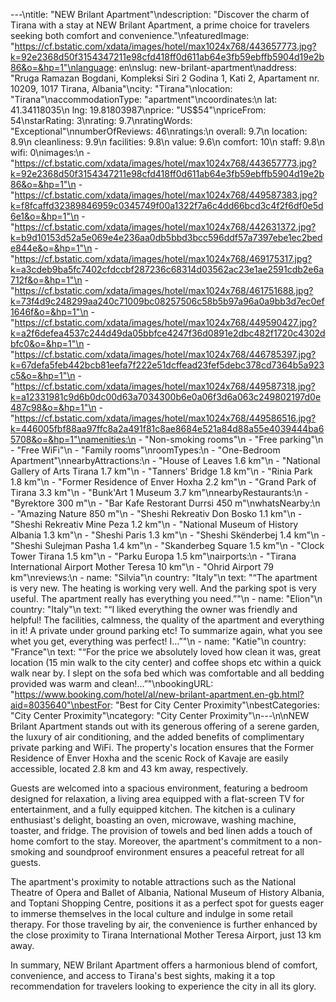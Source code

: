 ---\ntitle: "NEW Brilant Apartment"\ndescription: "Discover the charm of Tirana with a stay at NEW Brilant Apartment, a prime choice for travelers seeking both comfort and convenience."\nfeaturedImage: "https://cf.bstatic.com/xdata/images/hotel/max1024x768/443657773.jpg?k=92e2368d50f3154347211e98cfd418ff0d611ab64e3fb59ebffb5904d19e2b86&o=&hp=1"\nlanguage: en\nslug: new-brilant-apartment\naddress: "Rruga Ramazan Bogdani, Kompleksi Siri 2 Godina 1, Kati 2, Apartament nr. 10209, 1017 Tirana, Albania"\ncity: "Tirana"\nlocation: "Tirana"\naccommodationType: "apartment"\ncoordinates:\n  lat: 41.34118035\n  lng: 19.81803987\nprice: "US$54"\npriceFrom: 54\nstarRating: 3\nrating: 9.7\nratingWords: "Exceptional"\nnumberOfReviews: 46\nratings:\n  overall: 9.7\n  location: 8.9\n  cleanliness: 9.9\n  facilities: 9.8\n  value: 9.6\n  comfort: 10\n  staff: 9.8\n  wifi: 0\nimages:\n  - "https://cf.bstatic.com/xdata/images/hotel/max1024x768/443657773.jpg?k=92e2368d50f3154347211e98cfd418ff0d611ab64e3fb59ebffb5904d19e2b86&o=&hp=1"\n  - "https://cf.bstatic.com/xdata/images/hotel/max1024x768/449587383.jpg?k=f8fcaffd32389846959c0345749f00a1322f7a6c4dd66bcd3c4f2f6df0e5d6e1&o=&hp=1"\n  - "https://cf.bstatic.com/xdata/images/hotel/max1024x768/442631372.jpg?k=b9d10153d52a5e069e4e236aa0db5bbd3bcc596ddf57a7397ebe1ec2bede844e&o=&hp=1"\n  - "https://cf.bstatic.com/xdata/images/hotel/max1024x768/469175317.jpg?k=a3cdeb9ba5fc7402cfdccbf287236c68314d03562ac23e1ae2591cdb2e6a712f&o=&hp=1"\n  - "https://cf.bstatic.com/xdata/images/hotel/max1024x768/461751688.jpg?k=73f4d9c248299aa240c71009bc08257506c58b5b97a96a0a9bb3d7ec0ef1646f&o=&hp=1"\n  - "https://cf.bstatic.com/xdata/images/hotel/max1024x768/449590427.jpg?k=a2f6defea4537c244d49da05bbfce4247f36d0891e2dbc482f1720c4302dbfc0&o=&hp=1"\n  - "https://cf.bstatic.com/xdata/images/hotel/max1024x768/446785397.jpg?k=67defa5feb442bcb81eefa7f222e51dcffead23fef5debc378cd7364b5a923c5&o=&hp=1"\n  - "https://cf.bstatic.com/xdata/images/hotel/max1024x768/449587318.jpg?k=a12331981c9d6b0dc00d63a7034300b6e0a06f3d6a063c249802197d0e487c98&o=&hp=1"\n  - "https://cf.bstatic.com/xdata/images/hotel/max1024x768/449586516.jpg?k=446005fbf88aa97ffc8a2a491f81c8ae8684e521a84d88a55e4039444ba65708&o=&hp=1"\namenities:\n  - "Non-smoking rooms"\n  - "Free parking"\n  - "Free WiFi"\n  - "Family rooms"\nroomTypes:\n  - "One-Bedroom Apartment"\nnearbyAttractions:\n  - "House of Leaves 1.6 km"\n  - "National Gallery of Arts Tirana 1.7 km"\n  - "Tanners' Bridge 1.8 km"\n  - "Rinia Park 1.8 km"\n  - "Former Residence of Enver Hoxha 2.2 km"\n  - "Grand Park of Tirana 3.3 km"\n  - "Bunk'Art 1 Museum 3.7 km"\nnearbyRestaurants:\n  - "Byrektore 300 m"\n  - "Bar Kafe Restorant Durrsi 450 m"\nwhatsNearby:\n  - "Amazing Nature 850 m"\n  - "Sheshi Rekreativ Don Bosko 1.1 km"\n  - "Sheshi Rekreativ Mine Peza 1.2 km"\n  - "National Museum of History Albania 1.3 km"\n  - "Sheshi Paris 1.3 km"\n  - "Sheshi Skënderbej 1.4 km"\n  - "Sheshi Sulejman Pasha 1.4 km"\n  - "Skanderbeg Square 1.5 km"\n  - "Clock Tower Tirana 1.5 km"\n  - "Parku Europa 1.5 km"\nairports:\n  - "Tirana International Airport Mother Teresa 10 km"\n  - "Ohrid Airport 79 km"\nreviews:\n  - name: "Silvia"\n    country: "Italy"\n    text: "“The apartment is very new. The heating is working very well. And the parking spot is very useful. The apartment really has everything you need.”"\n  - name: "Elion"\n    country: "Italy"\n    text: "“I liked everything the owner was friendly and helpful! The facilities, calmness, the quality of the apartment and everything in it! A private under ground parking etc! To summarize again, what you see whet you get, everything was perfect!
I...”"\n  - name: "Katie"\n    country: "France"\n    text: "“For the price we absolutely loved how clean it was, great location (15 min walk to the city center) and coffee shops etc within a quick walk near by. I slept on the sofa bed which was comfortable and all bedding provided was warm and clean!...”"\nbookingURL: "https://www.booking.com/hotel/al/new-brilant-apartment.en-gb.html?aid=8035640"\nbestFor: "Best for City Center Proximity"\nbestCategories: "City Center Proximity"\ncategory: "City Center Proximity"\n---\n\nNEW Brilant Apartment stands out with its generous offering of a serene garden, the luxury of air conditioning, and the added benefits of complimentary private parking and WiFi. The property's location ensures that the Former Residence of Enver Hoxha and the scenic Rock of Kavaje are easily accessible, located 2.8 km and 43 km away, respectively.

Guests are welcomed into a spacious environment, featuring a bedroom designed for relaxation, a living area equipped with a flat-screen TV for entertainment, and a fully equipped kitchen. The kitchen is a culinary enthusiast's delight, boasting an oven, microwave, washing machine, toaster, and fridge. The provision of towels and bed linen adds a touch of home comfort to the stay. Moreover, the apartment's commitment to a non-smoking and soundproof environment ensures a peaceful retreat for all guests.

The apartment's proximity to notable attractions such as the National Theatre of Opera and Ballet of Albania, National Museum of History Albania, and Toptani Shopping Centre, positions it as a perfect spot for guests eager to immerse themselves in the local culture and indulge in some retail therapy. For those traveling by air, the convenience is further enhanced by the close proximity to Tirana International Mother Teresa Airport, just 13 km away.

In summary, NEW Brilant Apartment offers a harmonious blend of comfort, convenience, and access to Tirana's best sights, making it a top recommendation for travelers looking to experience the city in all its glory.